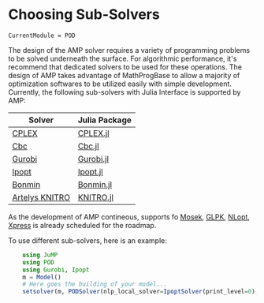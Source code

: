 # Choosing Sub-Solvers

```@meta
CurrentModule = POD
```

The design of the AMP solver requires a variety of programming problems to be solved underneath the surface. For algorithmic performance, it's recommend that dedicated solvers to be used for these operations. The design of AMP takes advantage of MathProgBase to allow a majority of optimization softwares to be utilized easily with simple development. Currently, the following sub-solvers with Julia Interface is supported by AMP:

| Solver                                                                         | Julia Package                                                |
|--------------------------------------------------------------------------------|--------------------------------------------------------------|
| [CPLEX](http://www-01.ibm.com/software/commerce/optimization/cplex-optimizer/) | [CPLEX.jl](https://github.com/JuliaOpt/CPLEX.jl)             |
| [Cbc](https://projects.coin-or.org/Cbc)                                        | [Cbc.jl](https://github.com/JuliaOpt/Clp.jl)                 |
| [Gurobi](http://gurobi.com/)                                                   | [Gurobi.jl](https://github.com/JuliaOpt/Gurobi.jl)           |
| [Ipopt](https://projects.coin-or.org/Ipopt)                                    | [Ipopt.jl](https://github.com/JuliaOpt/Ipopt.jl)             |
| [Bonmin](https://projects.coin-or.org/Bonmin)                                  | [Bonmin.jl](https://github.com/JackDunnNZ/AmplNLWriter.jl)   |
| [Artelys KNITRO](http://artelys.com/en/optimization-tools/knitro)              | [KNITRO.jl](https://github.com/JuliaOpt/KNITRO.jl)           |

As the development of AMP contineous, supports fo [Mosek](http://www.mosek.com/), [GLPK](http://www.gnu.org/software/glpk/), [NLopt](http://ab-initio.mit.edu/wiki/index.php/NLopt), [Xpress](http://www.fico.com/en/products/fico-xpress-optimization-suite) is already scheduled for the roadmap.

To use different sub-solvers, here is an example:

```julia
    using JuMP
    using POD
    using Gurobi, Ipopt
    m = Model()
    # Here goes the building of your model...
    setsolver(m, PODSolver(nlp_local_solver=IpoptSolver(print_level=0), mip_solver=GurobiSolver(OutputFlag=0)))
```
